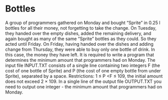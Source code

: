 # Bottles
A group of programmers gathered on Monday and bought “Sprite” in 0.25 l bottles for all their money, not forgetting to take the change.
On Tuesday, they handed over the empty dishes, added the remaining delivery, and again bought as many of the same “Sprite” bottles as they could.
So they acted until Friday. On Friday, having handed over the dishes and adding change from Thursday, they were able to buy only one bottle of drink. In this case, the money they have left.
It is required to write a program that determines the minimum amount that programmers had on Monday.
The input file INPUT.TXT consists of a single line containing two integers F (the cost of one bottle of Sprite) and P (the cost of one empty bottle from under Sprite), separated by a space.
Restrictions: 1 ≤ P <F ≤ 109, the initial amount does not exceed 2 × 109.
In a single line of the output file OUTPUT.TXT you need to output one integer - the minimum amount that programmers had on Monday.
